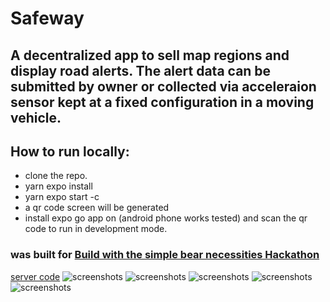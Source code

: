 # Safeway 
## A decentralized app to sell map regions and display road alerts. The alert data can be submitted by owner or collected via acceleraion sensor kept at a fixed configuration in a moving vehicle.
## How to run locally:
- clone the repo.
- yarn expo install
- yarn expo start -c
- a qr code screen will be generated
- install expo go app on (android phone works tested) and scan the qr code to run in development mode.

### was built for [Build with the simple bear necessities Hackathon](https://moonbeam.hackerearth.com/challenges/hackathon/moonbeam-hackathon-2)
[server code](https://github.com/Mhashh/safewayserver)
![screenshots](https://ibb.co/2k8GGhv) 
![screenshots](https://ibb.co/jzQ6M6d) 
![screenshots](https://ibb.co/7Vp85JW) 
![screenshots](https://ibb.co/kXg38pM) 
![screenshots](https://ibb.co/XVH99sw) 